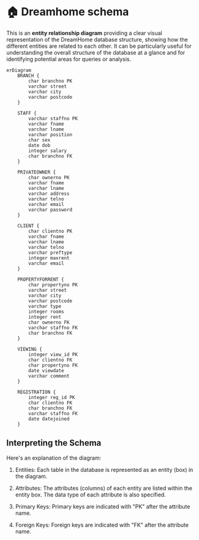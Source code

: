 # 🏠 Dreamhome schema

This is an **entity relationship diagram** providing a clear visual representation of the DreamHome database structure, showing how the different entities are related to each other. It can be particularly useful for understanding the overall structure of the database at a glance and for identifying potential areas for queries or analysis.


```mermaid
erDiagram
    BRANCH {
        char branchno PK
        varchar street
        varchar city
        varchar postcode
    }

    STAFF {
        varchar staffno PK
        varchar fname
        varchar lname
        varchar position
        char sex
        date dob
        integer salary
        char branchno FK
    }

    PRIVATEOWNER {
        char ownerno PK
        varchar fname
        varchar lname
        varchar address
        varchar telno
        varchar email
        varchar password
    }

    CLIENT {
        char clientno PK
        varchar fname
        varchar lname
        varchar telno
        varchar preftype
        integer maxrent
        varchar email
    }

    PROPERTYFORRENT {
        char propertyno PK
        varchar street
        varchar city
        varchar postcode
        varchar type
        integer rooms
        integer rent
        char ownerno FK
        varchar staffno FK
        char branchno FK
    }

    VIEWING {
        integer view_id PK
        char clientno FK
        char propertyno FK
        date viewdate
        varchar comment
    }

    REGISTRATION {
        integer reg_id PK
        char clientno FK
        char branchno FK
        varchar staffno FK
        date datejoined
    }

```


## Interpreting the Schema

Here's an explanation of the diagram:

1. Entities: Each table in the database is represented as an entity (box) in the diagram.

2. Attributes: The attributes (columns) of each entity are listed within the entity box. The data type of each attribute is also specified.

3. Primary Keys: Primary keys are indicated with "PK" after the attribute name.

4. Foreign Keys: Foreign keys are indicated with "FK" after the attribute name.



